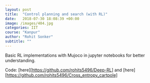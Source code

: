 ```yaml
---
layout: post
title:  "Control planning and search (with RL)"
date:   2018-07-30 18:08:39 +00:00
image: /images/404.jpg
categories: IIT
course: "Kanpur"
author: "Rohit Sonker"
subtitle: ""
---
```


Basic RL implementations with Mujoco in jupyter notebooks for better understanding.

Code: [here][https://github.com/rohits5496/Deep-RL] and [here][https://github.com/rohits5496/Cross_entropy_cartpole]
